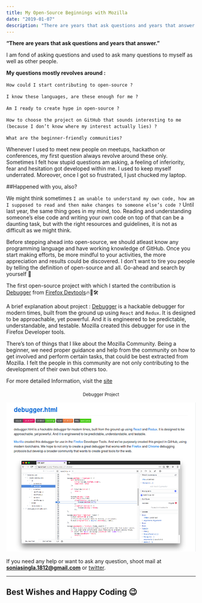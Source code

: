 ```yaml
---
title: My Open-Source Beginnings with Mozilla
date: "2019-01-07"
description: "There are years that ask questions and years that answer."
---
```


**“There are years that ask questions and years that answer.”**

I am fond of asking questions and used to ask many questions to myself as well as other people.

**My questions mostly revolves around :**

`How could I start contributing to open-source ?`

`I know these languages, are these enough for me ?`

`Am I ready to create hype in open-source ?`

`How to choose the project on GitHub that sounds interesting to me (because I don’t know where my interest actually lies) ?`

`What are the beginner-friendly communities?`

Whenever I used to meet new people on meetups, hackathon or conferences, my first question always revolve around these only. Sometimes I felt how stupid questions am asking, a feeling of inferiority, fear and hesitation got developed within me. I used to keep myself underrated. Moreover, once I got so frustrated, I just chucked my laptop.

##Happened with you, also?

We might think sometimes `I am unable to understand my own code, how am I supposed to read and then make changes to someone else’s code ?` Until last year, the same thing goes in my mind, too. Reading and understanding someone’s else code and writing your own code on top of that can be a daunting task, but with the right resources and guidelines, it is not as difficult as we might think.

Before stepping ahead into open-source, we should atleast know any programming language and have working knowledge of GitHub. Once you start making efforts, be more mindful to your activities, the more appreciation and results could be discovered. I don’t want to tire you people by telling the definition of open-source and all. Go-ahead and search by yourself 🙂

The first open-source project with which I started the contribution is [Debugger](https://github.com/firefox-devtools/debugger) from [Firefox Devtools](https://github.com/firefox-devtools)🔥🦊🛠

A brief explanation about project : [Debugger](https://github.com/firefox-devtools/debugger) is a hackable debugger for modern times, built from the ground up using `React` and `Redux`. It is designed to be approachable, yet powerful. And it is engineered to be predictable, understandable, and testable. Mozilla created this debugger for use in the Firefox Developer tools.

There’s ton of things that I like about the Mozilla Community. Being a beginner, we need proper guidance and help from the community on how to get involved and perform certain tasks, that could be best extracted from Mozilla. I felt the people in this community are not only contributing to the development of their own but others too.

For more detailed Information, visit the [site](https://github.com/firefox-devtools)

<center><sub>Debugger Project</sub></center>

![Debugger Project](./Invoice_10953835549.png)

If you need any help or want to ask any question, shoot mail at **soniasingla.1812@gmail.com** or [twitter](https://twitter.com/soniasinglas).

---
Best Wishes and Happy Coding 😉
---